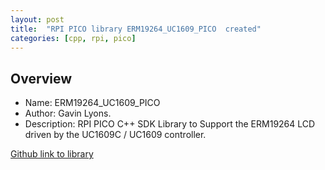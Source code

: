 ```yaml
---
layout: post
title:  "RPI PICO library ERM19264_UC1609_PICO  created"
categories: [cpp, rpi, pico]
---
```


Overview
--------------------------------------------
* Name: ERM19264_UC1609_PICO 
* Author: Gavin Lyons.
* Description:
RPI PICO C++ SDK Library to Support the ERM19264 LCD driven by the UC1609C / UC1609 controller. 


[Github link to library](https://github.com/gavinlyonsrepo/ERM19264_UC1609_PICO)



